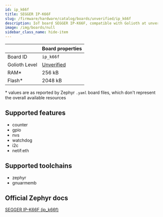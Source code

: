 ```yaml
---
id: ip_k66f
title: SEGGER IP-K66F
slug: /firmware/hardware/catalog/boards/unverified/ip_k66f
description: IoT board SEGGER IP-K66F, compatible with Golioth at unverified level.
image: /img/boards/null
sidebar_class_name: hide-item
---
```


[//]: # (This is an auto-generated file, do not edit! Changes to it will be lost upon re-generation)



|                | Board properties     |
| -------------  | -------------------- |
| Board ID       | `ip_k66f` |
| Golioth Level  | [Unverified](/firmware/hardware#unverified-boards) |
| RAM*           | 256 kB |
| Flash*         | 2048 kB |

\* values are as reported by Zephyr `.yaml` board files, which don't represent the overall available resources



## Supported features

* counter
* gpio
* nvs
* watchdog
* i2c
* netif:eth

## Supported toolchains

* zephyr
* gnuarmemb

## Official Zephyr docs

[SEGGER IP-K66F (ip_k66f)](https://docs.zephyrproject.org/latest/boards/segger/ip_k66f/doc/index.html)
